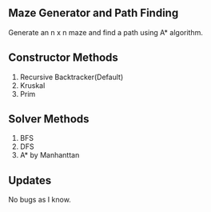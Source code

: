 ## Maze Generator and Path Finding
Generate an n x n maze and find a path using A* algorithm.

## Constructor Methods

1. Recursive Backtracker(Default)
2. Kruskal
3. Prim



## Solver Methods

1. BFS
2. DFS
3. A* by Manhanttan



## Updates
No bugs as I know.





